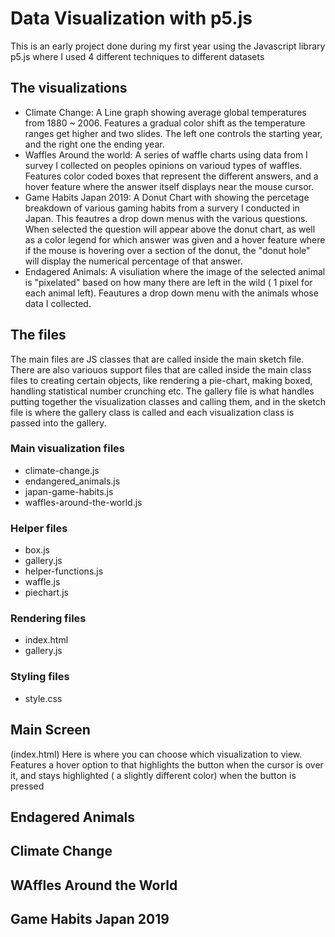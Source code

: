 # Data Visualization with p5.js 
This is an early project done during my first year using the Javascript library p5.js where I used 4 different techniques to different datasets
## The visualizations
- Climate Change: A Line graph showing average global temperatures from 1880 ~ 2006. Features a gradual color shift as the temperature ranges get higher and two slides. The left one controls the starting year, and the right one the ending year.
- Waffles Around the world: A series of waffle charts using data from I survey I collected on peoples opinions on varioud types of waffles. Features color coded boxes that represent the different answers, and a hover feature where the answer itself displays near the mouse cursor.
- Game Habits Japan 2019: A Donut Chart with showing the percetage breakdown of various gaming habits from a survery I conducted in Japan. This feautres a drop down menus with the various questions. When selected the question will appear above the donut chart, as well as a color legend for which answer was given and a hover feature where if the mouse is hovering over a section of the donut, the "donut hole" will display the numerical percentage of that answer.
- Endagered Animals: A visuliation where the image of the selected animal is "pixelated" based on how many there are left in the wild ( 1 pixel for each animal left). Feautures a drop down menu with the animals whose data I collected.
## The files
The main files are JS classes that are called inside the main sketch file. There are also variouos support files that are called inside the main class files to creating certain objects, like rendering a pie-chart, making boxed, handling statistical number crunching etc. The gallery file is what handles putting together the visualization classes and calling them, and in the sketch file is where the gallery class is called and each visualization class is passed into the gallery.
### Main visualization files
- climate-change.js
- endangered_animals.js
- japan-game-habits.js
- waffles-around-the-world.js
### Helper files
- box.js
- gallery.js
- helper-functions.js
- waffle.js
- piechart.js
### Rendering files
- index.html 
- gallery.js
### Styling files
- style.css

## Main Screen
(index.html) Here is where you can choose which visualization to view. Features a hover option to that highlights the button when the cursor is over it, and stays highlighted ( a slightly different color) when the button is pressed

## Endagered Animals

## Climate Change

## WAffles Around the World

## Game Habits Japan 2019